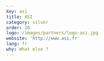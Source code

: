 ```yaml
---
key: asi
title: ASI
category: silver
order: 20
logo: /images/partners/logo-asi.jpg
website: 'http://www.asi.fr'
lang: fr
why: What else ?
---
```

